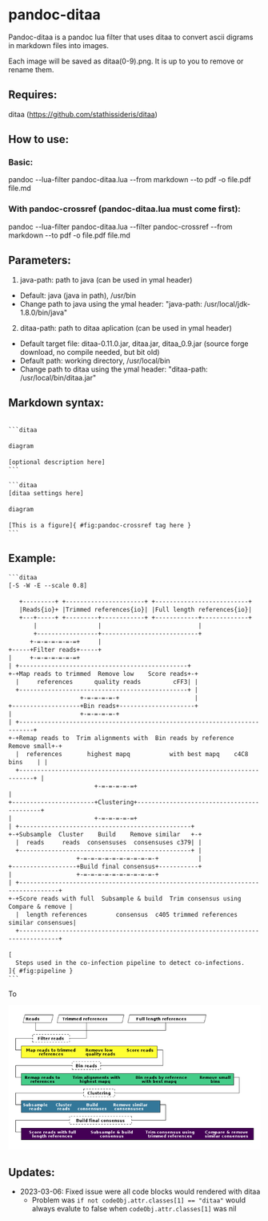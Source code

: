 # pandoc-ditaa

Pandoc-ditaa is a pandoc lua filter that uses ditaa to convert ascii digrams in markdown files into images.

Each image will be saved as ditaa(0-9).png. It is up to you to remove or rename them.

## Requires:

ditaa (https://github.com/stathissideris/ditaa)

## How to use:

### Basic:

pandoc --lua-filter pandoc-ditaa.lua --from markdown --to pdf -o file.pdf file.md

### With pandoc-crossref (pandoc-ditaa.lua must come first):

pandoc --lua-filter pandoc-ditaa.lua --filter pandoc-crossref --from markdown --to pdf -o file.pdf file.md

## Parameters:

1. java-path: path to java (can be used in ymal header)
  - Default: java (java in path), /usr/bin
  - Change path to java using the ymal header: "java-path: /usr/local/jdk-1.8.0/bin/java"
2. ditaa-path: path to ditaa aplication (can be used in ymal header)
  - Default target file: ditaa-0.11.0.jar, ditaa.jar, ditaa_0.9.jar (source forge download, no compile needed, but bit old)
  - Default path: working directory, /usr/local/bin
  - Change path to ditaa using the ymal header: "ditaa-path: /usr/local/bin/ditaa.jar"

## Markdown syntax:

````

```ditaa

diagram

[optional description here]
```
````

````
```ditaa
[ditaa settings here]

diagram

[This is a figure]{ #fig:pandoc-crossref tag here }
```
````


## Example:

````
```ditaa
[-S -W -E --scale 0.8]

   +---------+ +----------------------+ +--------------------------+
   |Reads{io}+ |Trimmed references{io}| |Full length references{io}|
   +---+-----+ +---------+------------+ +------------+-------------+
       |                 |                           |
       +-----------------+---------------------------+
      +-=-=-=-=-=-=+     |
+-----+Filter reads+-----+
|     +-=-=-=-=-=-=+
| +-----------------------------------------------+
+-+Map reads to trimmed  Remove low    Score reads+-+
  |     references      quality reads         cFF3| |
  +-----------------------------------------------+ |
                    +-=-=-=-=-+                     |
+-------------------+Bin reads+---------------------+
|                   +-=-=-=-=-+
| +--------------------------------------------------------------------------+
+-+Remap reads to  Trim alignments with  Bin reads by reference  Remove small+-+
  |  references       highest mapq           with best mapq    c4C8  bins    | |
  +--------------------------------------------------------------------------+ |
                        +-=-=-=-=-=+                                           |
+-----------------------+Clustering+-------------------------------------------+
|                       +-=-=-=-=-=+    
| +------------------------------------------------+
+-+Subsample  Cluster    Build    Remove similar   +-+
  |  reads     reads  consensuses  consensuses c379| |
  +------------------------------------------------+ |
                   +-=-=-=-=-=-=-=-=-=-=-+           |
+------------------+Build final consensus+-----------+
|                  +-=-=-=-=-=-=-=-=-=-=-+
| +---------------------------------------------------------------------------------+
+-+Score reads with full  Subsample & build  Trim consensus using  Compare & remove |
  |  length references        consensus  c405 trimmed references  similar consensues|
  +---------------------------------------------------------------------------------+

[
  Steps used in the co-infection pipeline to detect co-infections.
]{ #fig:pipeline }
```
````

To

![An example image](example/ditaa0.png)

## Updates:

- 2023-03-06: Fixed issue were all code blocks would rendered with ditaa
    - Problem was ```if not codeObj.attr.classes[1] == "ditaa"``` would always evalute to false when ```codeObj.attr.classes[1]``` was nil
